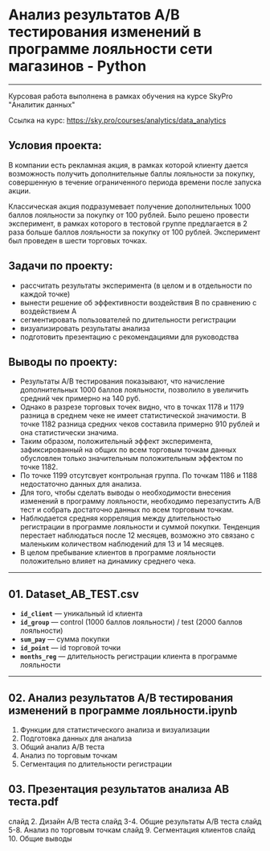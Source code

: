 # Анализ результатов A/B тестирования изменений в программе лояльности сети магазинов - Python

---

Курсовая работа выполнена в рамках обучения на курсе SkyPro "Аналитик данных"

Ссылка на курс: https://sky.pro/courses/analytics/data_analytics

## Условия проекта:

В компании есть рекламная акция, в рамках которой клиенту дается возможность получить дополнительные баллы лояльности за покупку, совершенную в течение ограниченного периода времени после запуска акции. 

Классическая акция подразумевает получение дополнительных 1000 баллов лояльности за покупку от 100 рублей. Было решено провести эксперимент, в рамках которого в тестовой группе предлагается в 2 раза больше баллов лояльности за покупку от 100 рублей. Эксперимент был проведен в шести торговых точках.

## Задачи по проекту:
- рассчитать результаты эксперимента (в целом и в отдельности по каждой точке)
- вынести решение об эффективности воздействия B по сравнению с воздействием A
- сегментировать пользователей по длительности регистрации
- визуализировать результаты анализа
- подготовить презентацию с рекомендациями для руководства

## Выводы по проекту:
- Результаты A/B тестирования показывают, что начисление дополнительных 1000 баллов лояльности, позволило в увеличить средний чек примерно на 140 руб.
- Однако в разрезе торговых точек видно, что в точках 1178 и 1179 разница в среднем чеке не имеет статистической значимости. В точке 1182 разница средних чеков составила примерно 910 рублей и она статистически значима. 
- Таким образом, положительный эффект эксперимента, зафиксированный на общих по всем торговым точкам данных обусловлен только значительным положительным эффектом по точке  1182.
- По точке 1199 отсутсвует контрольная группа. По точкам 1186 и 1188 недостаточно данных для анализа.
- Для того, чтобы сделать выводы о необходимости внесения изменений в программу лояльности, необходимо перезапустить A/B тест и собрать достаточно данных по всем торговым точкам.
- Наблюдается средняя корреляция между длительностью регистрации в программе лояльности и суммой покупки. Тенденция перестает наблюдаться после 12 месяцев, возможно это связано с маленьким количеством наблюдений для 13 и 14 месяцев. 
- В целом пребывание клиентов в программе лояльности положительно влияет на динамику среднего чека.

---

## 01. Dataset_AB_TEST.csv

- **`id_client`** — уникальный id клиента
- **`id_group`** — control (1000 баллов лояльности) / test (2000 баллов лояльности)
- **`sum_pay`** — сумма покупки
- **`id_point`** — id торговой точки
- **`months_reg`** — длительность регистрации клиента в программе лояльности

---

## 02. Анализ результатов A/B тестирования изменений в программе лояльности.ipynb

1. Функции для статистического анализа и визуализации
2. Подготовка данных для анализа
3. Общий анализ A/B теста
4. Анализ по торговым точкам
5. Сегментация по длительности регистрации

## 03. Презентация результатов анализа AB теста.pdf

слайд 2. Дизайн A/B теста
слайд 3-4. Общие результаты A/B теста
слайд 5-8. Анализ по торговым точкам
слайд 9. Сегментация клиентов
слайд 10. Общие выводы
